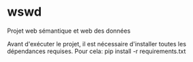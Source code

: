 # wswd
Projet web sémantique et web des données


Avant d'exécuter le projet, il est nécessaire d'installer toutes les dépendances requises.
Pour cela: pip install -r requirements.txt


